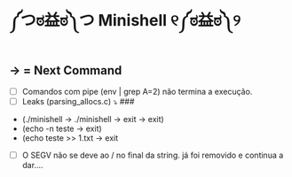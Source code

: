 # ༼つಠ益ಠ༽つ   **Minishell** 	୧༼ಠ益ಠ༽୨

## -> = Next Command

- [ ] Comandos com pipe (env | grep A=2) não termina a execução.
- [ ] Leaks (parsing_allocs.c) ⤵ ###
- (./minishell -> ./minishell -> exit -> exit)
- (echo -n teste -> exit)
- (echo teste >> 1.txt -> exit
- [ ] O SEGV não se deve ao / no final da string. já foi removido e continua a dar....                        
